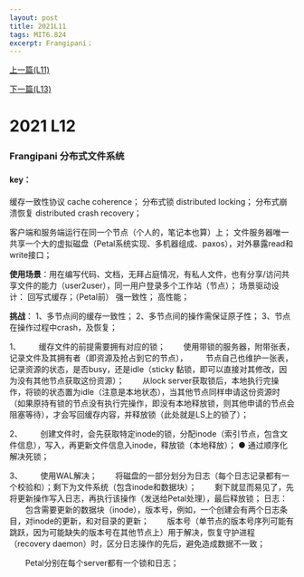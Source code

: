 ```yaml
---
layout: post
title: 2021L11
tags: MIT6.824
excerpt: Frangipani；
---
```


[上一篇(L11)](https://acceleratorssr.github.io/2024/08/13/6.824L11.html)

[下一篇(L13)]()

# 2021 L12
### Frangipani 分布式文件系统
#### key：
缓存一致性协议 cache coherence；
分布式锁 distributed locking；
分布式崩溃恢复 distributed crash recovery；

客户端和服务端运行在同一个节点（个人的，笔记本也算）上；
文件服务器唯一共享一个大的虚拟磁盘（Petal系统实现、多机器组成、paxos），对外暴露read和write接口；

**使用场景**：用在编写代码、文档，无拜占庭情况，有私人文件，也有分享/访问共享文件的能力（user2user），同一用户登录多个工作站（节点）；
场景驱动设计：
回写式缓存；（Petal前）
强一致性；
高性能；

**挑战**：
1、多节点间的缓存一致性；
2、多节点间的操作需保证原子性；
3、节点在操作过程中crash，及恢复；

1、
&emsp;&emsp;缓存文件的前提需要拥有对应的锁；
&emsp;&emsp;使用带锁的服务器，附带张表，记录文件及其拥有者（即资源及抢占到它的节点），
&emsp;&emsp;节点自己也维护一张表，记录资源的状态，是否busy，还是idle（sticky 黏锁，即可以直接对其修改，因为没有其他节点获取这份资源）；
&emsp;&emsp;从lock server获取锁后，本地执行完操作，将锁的状态置为idle（注意是本地状态），当其他节点同样申请这份资源时（如果原持有锁的节点没有执行完操作，即没有本地释放锁，则其他申请的节点会阻塞等待），才会写回缓存内容，并释放锁（此处就是LS上的锁了）；

2、
&emsp;&emsp;创建文件时，会先获取特定inode的锁，分配inode（索引节点，包含文件信息），写入，再更新文件信息入inode，释放锁（本地释放）；
● 通过顺序化解决死锁；

3、
&emsp;&emsp;使用WAL解决；
&emsp;&emsp;将磁盘的一部分划分为日志（每个日志记录都有一个校验和）；剩下为文件系统（包含inode和数据块）；
&emsp;&emsp;剩下就显而易见了，先将更新操作写入日志，再执行该操作（发送给Petal处理），最后释放锁；
日志：
&emsp;&emsp;包含需要更新的数据块（inode），版本号，例如，一个创建会有两个日志条目，对inode的更新，和对目录的更新；
&emsp;&emsp;版本号（单节点的版本号序列可能有跳跃，因为可能缺失的版本号在其他节点上）用于解决，恢复守护进程（recovery daemon）时，区分日志操作的先后，避免造成数据不一致；

&emsp;&emsp;Petal分别在每个server都有一个锁和日志；